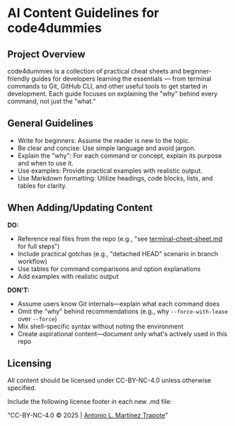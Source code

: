 # AI Content Guidelines for code4dummies

## Project Overview
code4dummies is a collection of practical cheat sheets and beginner-friendly guides for developers learning the essentials — from terminal commands to Git, GitHub CLI, and other useful tools to get started in development.
Each guide focuses on explaining the "why" behind every command, not just the "what."

## General Guidelines
- Write for beginners: Assume the reader is new to the topic.
- Be clear and concise: Use simple language and avoid jargon.
- Explain the "why": For each command or concept, explain its purpose and when to use it.
- Use examples: Provide practical examples with realistic output.
- Use Markdown formatting: Utilize headings, code blocks, lists, and tables for clarity.

## When Adding/Updating Content
**DO:**
- Reference real files from the repo (e.g., "see [terminal-cheet-sheet.md](../terminal4dummies/terminal-cheet-sheet.md) for full steps")
- Include practical gotchas (e.g., "detached HEAD" scenario in branch workflow)
- Use tables for command comparisons and option explanations
- Add examples with realistic output

**DON'T:**
- Assume users know Git internals—explain what each command does
- Omit the "why" behind recommendations (e.g., why `--force-with-lease` over `--force`)
- Mix shell-specific syntax without noting the environment
- Create aspirational content—document only what's actively used in this repo

## Licensing
All content should be licensed under CC-BY-NC-4.0 unless otherwise specified.

Include the following license footer in each new .md file:

"CC-BY-NC-4.0 &copy; 2025 | [Antonio L. Martínez Trapote](https://github.com/antoniotrapote)"
